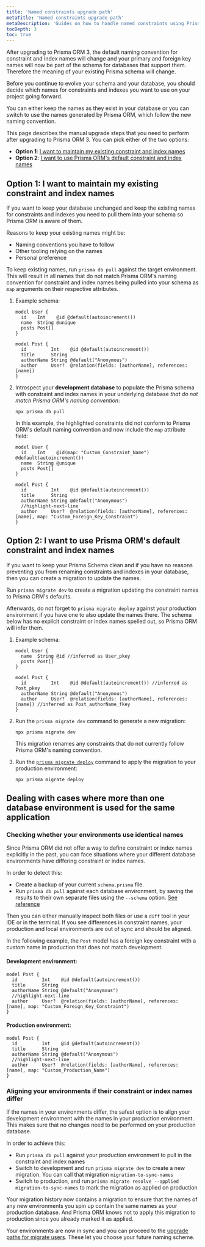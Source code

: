 ```yaml
---
title: 'Named constraints upgrade path'
metaTitle: 'Named constraints upgrade path'
metaDescription: 'Guides on how to handle named constraints using Prisma Introspect or Prisma Migrate when upgrading to Prisma 3'
tocDepth: 3
toc: true
---
```


<!-- TopBlock -->

After upgrading to Prisma ORM 3, the default naming convention for constraint and index names will change and your primary and foreign key names will now be part of the schema for databases that support them. Therefore the meaning of your existing Prisma schema will change.

Before you continue to evolve your schema and your database, you should decide which names for constraints and indexes you want to use on your project going forward.

You can either keep the names as they exist in your database or you can switch to use the names generated by Prisma ORM, which follow the new naming convention.

This page describes the manual upgrade steps that you need to perform after upgrading to Prisma ORM 3. You can pick either of the two options:

- **Option 1**: [I want to maintain my existing constraint and index names](#option-1-i-want-to-maintain-my-existing-constraint-and-index-names)
- **Option 2**: [I want to use Prisma ORM's default constraint and index names](#option-2-i-want-to-use-prisma-orms-default-constraint-and-index-names)

## Option 1: I want to maintain my existing constraint and index names

If you want to keep your database unchanged and keep the existing names for constraints and indexes you need to pull them into your schema so Prisma ORM is aware of them.

Reasons to keep your existing names might be:

- Naming conventions you have to follow
- Other tooling relying on the names
- Personal preference

To keep existing names, run `prisma db pull` against the target environment. This will result in all names that do not match Prisma ORM's naming convention for constraint and index names being pulled into your schema as `map` arguments on their respective attributes.

1. Example schema:

   ```prisma
   model User {
     id    Int    @id @default(autoincrement())
     name  String @unique
     posts Post[]
   }

   model Post {
     id         Int    @id @default(autoincrement())
     title      String
     authorName String @default("Anonymous")
     author     User?  @relation(fields: [authorName], references: [name])
   }
   ```

1. Introspect your **development database** to populate the Prisma schema with constraint and index names in your underlying database _that do not match Prisma ORM's naming convention_:

   ```terminal
   npx prisma db pull
   ```

   In this example, the highlighted constraints did not conform to Prisma ORM's default naming convention and now include the `map` attribute field:

   ```prisma highlight=11;normal
   model User {
     id    Int    @id(map: "Custom_Constraint_Name") @default(autoincrement())
     name  String @unique
     posts Post[]
   }

   model Post {
     id         Int    @id @default(autoincrement())
     title      String
     authorName String @default("Anonymous")
     //highlight-next-line
     author     User?  @relation(fields: [authorName], references: [name], map: "Custom_Foreign_Key_Constraint")
   }
   ```

## Option 2: I want to use Prisma ORM's default constraint and index names

If you want to keep your Prisma Schema clean and if you have no reasons preventing you from renaming constraints and indexes in your database, then you can create a migration to update the names.

Run `prisma migrate dev` to create a migration updating the constraint names to Prisma ORM's defaults.

Afterwards, do not forget to `prisma migrate deploy` against your production environment if you have one to also update the names there. The schema below has no explicit constraint or index names spelled out, so Prisma ORM will infer them.

1. Example schema:

   ```prisma
   model User {
     name  String @id //inferred as User_pkey
     posts Post[]
   }

   model Post {
     id         Int    @id @default(autoincrement()) //inferred as Post_pkey
     authorName String @default("Anonymous")
     author     User?  @relation(fields: [authorName], references: [name]) //inferred as Post_authorName_fkey
   }
   ```

1. Run the `prisma migrate dev` command to generate a new migration:

   ```terminal
   npx prisma migrate dev
   ```

   This migration renames any constraints that do not currently follow Prisma ORM's naming convention.

1. Run the [`prisma migrate deploy`](/orm/prisma-client/deployment/deploy-database-changes-with-prisma-migrate) command to apply the migration to your production environment:

   ```terminal
   npx prisma migrate deploy
   ```

## Dealing with cases where more than one database environment is used for the same application

### Checking whether your environments use identical names

Since Prisma ORM did not offer a way to define constraint or index names explicitly in the past, you can face situations where your different database environments have differing constraint or index names.

In order to detect this:

- Create a backup of your current `schema.prisma` file.
- Run `prisma db pull` against each database environment, by saving the results to their own separate files using the `--schema` option. [See reference](/orm/reference/prisma-cli-reference#arguments-1)

Then you can either manually inspect both files or use a `diff` tool in your IDE or in the terminal. If you see differences in constraint names, your production and local environments are out of sync and should be aligned.

In the following example, the `Post` model has a foreign key constraint with a custom name in production that does not match development.

#### Development environment:

```prisma highlight=5;normal
model Post {
  id         Int    @id @default(autoincrement())
  title      String
  authorName String @default("Anonymous")
  //highlight-next-line
  author     User?  @relation(fields: [authorName], references: [name], map: "Custom_Foreign_Key_Constraint")
}
```

#### Production environment:

```prisma highlight=5;normal
model Post {
  id         Int    @id @default(autoincrement())
  title      String
  authorName String @default("Anonymous")
  //highlight-next-line
  author     User?  @relation(fields: [authorName], references: [name], map: "Custom_Production_Name")
}
```

### Aligning your environments if their constraint or index names differ

If the names in your environments differ, the safest option is to align your development environment with the names in your production environment. This makes sure that no changes need to be performed on your production database.

In order to achieve this:

- Run `prisma db pull` against your production environment to pull in the constraint and index names
- Switch to development and run `prisma migrate dev` to create a new migration. You can call that migration `migration-to-sync-names`
- Switch to production, and run `prisma migrate resolve --applied migration-to-sync-names` to mark the migration as applied on production

Your migration history now contains a migration to ensure that the names of any new environments you spin up contain the same names as your production database. And Prisma ORM knows not to apply this migration to production since you already marked it as applied.

Your environments are now in sync and you can proceed to the [upgrade paths for migrate users](#option-2-i-want-to-use-prisma-orms-default-constraint-and-index-names). These let you choose your future naming scheme.
